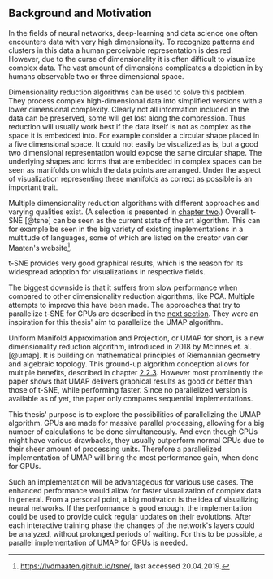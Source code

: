 ## Background and Motivation
In the fields of neural networks, deep-learning and data science one often encounters data with very high dimensionality.
To recognize patterns and clusters in this data a human perceivable representation is desired.
However, due to the curse of dimensionality it is often difficult to visualize complex data.
The vast amount of dimensions complicates a depiction in by humans observable two or three dimensional space.

Dimensionality reduction algorithms can be used to solve this problem.
They process complex high-dimensional data into simplified versions with a lower dimensional complexity.
Clearly not all information included in the data can be preserved, some will get lost along the compression.
Thus reduction will usually work best if the data itself is not as complex as the space it is embedded into.
For example consider a circular shape placed in a five dimensional space.
It could not easily be visualized as is, but a good two dimensional representation would expose the same circular shape.
The underlying shapes and forms that are embedded in complex spaces can be seen as manifolds on which the data points are arranged.
Under the aspect of visualization representing these manifolds as correct as possible is an important trait.

Multiple dimensionality reduction algorithms with different approaches and varying qualities exist.
(A selection is presented in [chapter two](#preliminaries).)
Overall t-SNE [@tsne] can be seen as the current state of the art algorithm.
This can for example be seen in the big variety of existing implementations in a multitude of languages, some of which are listed on the creator van der Maaten's website[^website_vandermaaten].

t-SNE provides very good graphical results, which is the reason for its widespread adoption for visualizations in respective fields.
<!-- TODO maybe find some paper for this? -->
The biggest downside is that it suffers from slow performance when compared to other dimensionality reduction algorithms, like PCA.
Multiple attempts to improve this have been made.
The approaches that try to parallelize t-SNE for GPUs are described in the [next section](#relatedworks).
They were an inspiration for this thesis' aim to parallelize the UMAP algorithm.

Uniform Manifold Approximation and Projection, or UMAP for short, is a new dimensionality reduction algorithm, introduced in 2018 by McInnes et. al. [@umap].
It is building on mathematical principles of Riemannian geometry and algebraic topology.
This ground-up algorithm conception allows for multiple benefits, described in chapter [2.2.3](#umap).
However most prominently the paper shows that UMAP delivers graphical results as good or better than those of t-SNE, while performing faster.
Since no parallelized version is available as of yet, the paper only compares sequential implementations.

This thesis' purpose is to explore the possibilities of parallelizing the UMAP algorithm.
GPUs are made for massive parallel processing, allowing for a big number of calculations to be done simultaneously.
And even though GPUs might have various drawbacks, they usually outperform normal CPUs due to their sheer amount of processing units.
Therefore a parallelized implementation of UMAP will bring the most performance gain, when done for GPUs.

Such an implementation will be advantageous for various use cases.
The enhanced performance would allow for faster visualization of complex data in general.
From a personal point, a big motivation is the idea of visualizing neural networks.
If the performance is good enough, the implementation could be used to provide quick regular updates on their evolutions.
After each interactive training phase the changes of the network's layers could be analyzed, without prolonged periods of waiting.
For this to be possible, a parallel implementation of UMAP for GPUs is needed.

[^website_vandermaaten]: https://lvdmaaten.github.io/tsne/, last accessed 20.04.2019.
